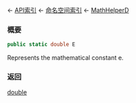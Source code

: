 ← [API索引](Api-Index) ← [命名空间索引](Namespace-Index) ← [MathHelperD](VRageMath.MathHelperD)

### 概要

```csharp
public static double E
```

Represents the mathematical constant e.

### 返回

[double](https://docs.microsoft.com/en-us/dotnet/api/System.Double?view=netframework-4.6)

